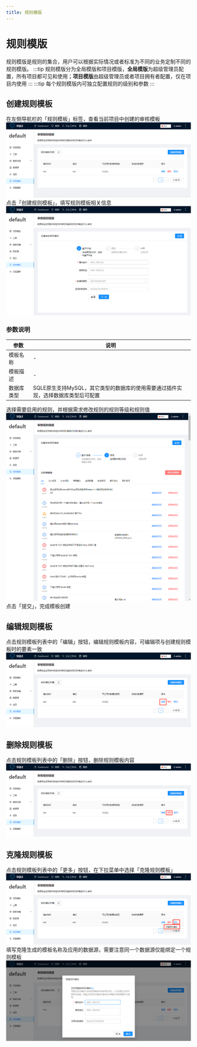 ```yaml
---
title: 规则模版
---
```


# 规则模版
规则模版是规则的集合，用户可以根据实际情况或者标准为不同的业务定制不同的规则模版。
:::tip
规则模版分为全局模版和项目模版，**全局模版**为超级管理员配置，所有项目都可见和使用；**项目模版**由超级管理员或者项目拥有者配置，仅在项目内使用
:::
:::tip
每个规则模版内可独立配置规则的级别和参数
:::

## 创建规则模板
在左侧导航栏的「规则模板」标签，查看当前项目中创建的审核模板
![规则列表](./img/project-rule-template-1.png)
点击「创建规则模板」，填写规则模板相关信息
![创建规则模版1](./img/project-rule-template-2.png)
### 参数说明
|参数|说明|
|-|-|
|模板名称|-|
|模板描述|-|
|数据库类型|SQLE原生支持MySQL，其它类型的数据库的使用需要通过插件实现，选择数据库类型后可配置|

选择需要启用的规则，并根据需求修改规则的规则等级和规则值
![创建规则模版2](./img/project-rule-template-3.png)
点击「提交」，完成模板创建

## 编辑规则模板
点击规则模板列表中的「编辑」按钮，编辑规则模板内容，可编辑项与创建规则模板时的要素一致
![编辑规则模版](./img/project-rule-template-4.png)

## 删除规则模板
点击规则模板列表中的「删除」按钮，删除规则模板内容
![删除规则模版](./img/project-rule-template-5.png)

## 克隆规则模板
点击规则模板列表中的「更多」按钮，在下拉菜单中选择「克隆规则模板」
![克隆规则模版1](./img/project-rule-template-6.png)
填写克隆生成的模板名称及应用的数据源，需要注意同一个数据源仅能绑定一个规则模板
![克隆规则模版2](./img/project-rule-template-7.png)
